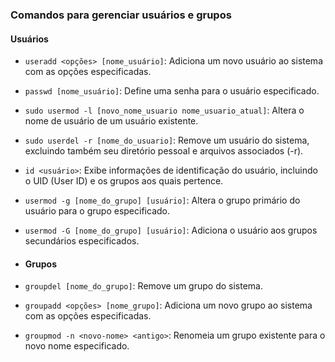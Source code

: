 ### Comandos para gerenciar usuários e grupos


#### Usuários
- `useradd <opções> [nome_usuário]`: Adiciona um novo usuário ao sistema com as opções especificadas.
- `passwd [nome_usuário]`: Define uma senha para o usuário especificado.
- `sudo usermod -l [novo_nome_usuario nome_usuario_atual]`: Altera o nome de usuário de um usuário existente.
- `sudo userdel -r [nome_do_usuario]`: Remove um usuário do sistema, excluindo também seu diretório pessoal e arquivos associados (-r).
- `id <usuário>`: Exibe informações de identificação do usuário, incluindo o UID (User ID) e os grupos aos quais pertence.
- `usermod -g [nome_do_grupo] [usuário]`: Altera o grupo primário do usuário para o grupo especificado.
- `usermod -G [nome_do_grupo] [usuário]`: Adiciona o usuário aos grupos secundários especificados.
  
- #### Grupos
  
- `groupdel [nome_do_grupo]`: Remove um grupo do sistema.
- `groupadd <opções> [nome_grupo]`: Adiciona um novo grupo ao sistema com as opções especificadas.
- `groupmod -n <novo-nome> <antigo>`: Renomeia um grupo existente para o novo nome especificado.
